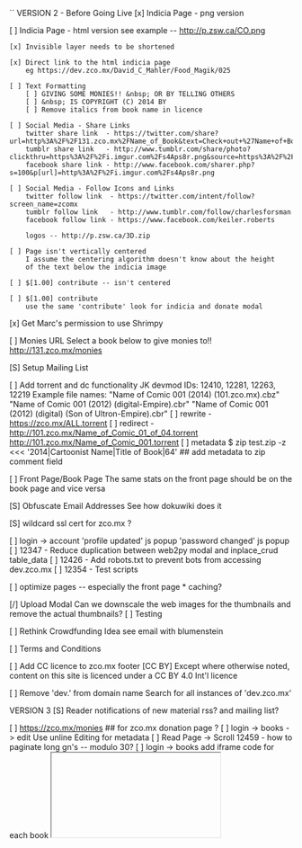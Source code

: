 ``
VERSION 2 - Before Going Live
[x] Indicia Page - png version

[ ] Indicia Page - html version
    see example -- http://p.zsw.ca/CO.png

    [x] Invisible layer needs to be shortened

    [x] Direct link to the html indicia page
        eg https://dev.zco.mx/David_C_Mahler/Food_Magik/025

    [ ] Text Formatting
        [ ] GIVING SOME MONIES!! &nbsp; OR BY TELLING OTHERS
        [ ] &nbsp; IS COPYRIGHT (C) 2014 BY
        [ ] Remove italics from book name in licence

    [ ] Social Media - Share Links
        twitter share link  - https://twitter.com/share?url=http%3A%2F%2F131.zco.mx%2FName_of_Book&text=Check+out+%27Name+of+Book%27+by+%40Cartoonist&hashtags=
        tumblr share link   - http://www.tumblr.com/share/photo?clickthru=https%3A%2F%2Fi.imgur.com%2Fs4Aps8r.png&source=https%3A%2F%2Fi.imgur.com%2Fs4Aps8r.png&caption=Check+out+Name+of+Book+by+%3Ca+class%3D%22tumblelog%22%3Ezcomx%3C%2Fa%3E
        facebook share link - http://www.facebook.com/sharer.php?s=100&p[url]=http%3A%2F%2Fi.imgur.com%2Fs4Aps8r.png

    [ ] Social Media - Follow Icons and Links
        twitter follow link  - https://twitter.com/intent/follow?screen_name=zcomx
        tumblr follow link   - http://www.tumblr.com/follow/charlesforsman
        facebook follow link - https://www.facebook.com/keiler.roberts

        logos -- http://p.zsw.ca/3D.zip

    [ ] Page isn't vertically centered
        I assume the centering algorithm doesn't know about the height
        of the text below the indicia image

    [ ] $[1.00] contribute -- isn't centered

    [ ] $[1.00] contribute
        use the same 'contribute' look for indicia and donate modal

[x] Get Marc's permission to use Shrimpy

[ ] Monies URL
    Select a book below to give monies to!!
    http://131.zco.mx/monies

[S] Setup Mailing List

[ ] Add torrent and dc functionality
    JK devmod IDs: 12410, 12281, 12263, 12219
    Example file names:
    "Name of Comic 001 (2014) (101.zco.mx).cbz"
    "Name of Comic 001 (2012) (digital-Empire).cbr"
    "Name of Comic 001 (2012) (digital) (Son of Ultron-Empire).cbr"
    [ ] rewrite - https://zco.mx/ALL.torrent
    [ ] redirect - http://101.zco.mx/Name_of_Comic_01_of_04.torrent http://101.zco.mx/Name_of_Comic_001.torrent
    [ ] metadata
        $ zip test.zip -z <<< '2014|Cartoonist Name|Title of Book|64'   ## add metadata to zip comment field

[ ] Front Page/Book Page
    The same stats on the front page should be on the book page and
    vice versa

[S] Obfuscate Email Addresses
    See how dokuwiki does it

[S] wildcard ssl cert for zco.mx ?

[ ] login -> account
    'profile updated' js popup
    'password changed' js popup
[ ] 12347 - Reduce duplication between web2py modal and inplace_crud table_data
[ ] 12426 - Add robots.txt to prevent bots from accessing dev.zco.mx
[ ] 12354 - Test scripts

[ ] optimize pages -- especially the front page
    * caching?

[/] Upload Modal
    Can we downscale the web images for the thumbnails and remove the
    actual thumbnails?
    [ ] Testing

[ ] Rethink Crowdfunding Idea
    see email with blumenstein

[ ] Terms and Conditions

[ ] Add CC licence to zco.mx footer
                                                 [CC BY]
        Except  where  otherwise noted, content  on this
        site is licenced under a CC BY 4.0 Int'l licence

[ ] Remove 'dev.' from domain name
    Search for all instances of 'dev.zco.mx'

VERSION 3
[S] Reader notifications of new material
    rss? and mailing list?

[ ] https://zco.mx/monies        ## for zco.mx donation page ?
[ ] login -> books -> edit
    Use unline Editing for metadata
[ ] Read Page -> Scroll
    12459 - how to paginate long gn's -- modulo 30?
[ ] login -> books
    add iframe code for each book
    <embed/>
    <iframe/>
    SB 2014-08-29 11:24  This needs more thought
[D] Mature Content icon
[ ] Check for duplicate file/book names
[ ] Url checker
[ ] login -> books page - paginate 'released' and 'ongoing' books
[ ] Copyright material
    DMCA / C&D disclaimer button would work
[ ] Social media links other than on the indicia ??
[ ] Tags (kids, by genre ??)
[ ] Creator page -> Links to Cartoonist Articles/interviews?
[ ] Book page -> Links to Book Reviews ?
[ ] Read Page
    Navigate with mouse scroll as well ?
    http://geekwagon.net/projects/xkcd1190/
    h-scroll - http://danielschafferbrooklyncomics.com/books/uncategorized/all-you-need/
    2-page slider ?
[ ] 12539 - Create aliases when users change their name
    jane smith -> id: 999 -> zco.mx/jane_smith
    ## name change
    jane smith jones -> id: 999 -> zco.mx/jane_smith_jones
    jane smith -> id: 999 -> zco.mx/jane_smith_jones

    We should likely create a check to alert when this happens because
    1) the cartoonist could generate a ton of aliases
    2) the cartoonist could masquerade (fraud) as another cartoonist

[ ] Front Page -> 12560 - store attributes in session and reuse

[D] Knowledge Base
    see google doc

[ ] KB
    [ ] git-ify and add to zco.mx server
    [ ] update dns for kb.zco.mx
    [ ] add link to footer
        [logo] about | faq | kb | login | all.torrent

IDEAS
[ ] bug/feature tracker
    * public or developer only?
    * vote up/down
    * github's issue tracker?
    * does this need a separate page?  link in the footer?

[s] Creative Commons Licence
    http://wiki.creativecommons.org/Frequently_Asked_Questions#How_should_I_decide_which_license_to_choose.3F
    https://creativecommons.org/licenses/by-nc/4.0/     ## Attribution-NonCommercial 4.0 International (CC BY-NC 4.0)
    (c) All Rights Reserved
    by-nc-nd
    by-nd
    by-nc
    by
    by-nc-sa
    by-sa

[ ] Is re-releasing released books a problem?
    * use the upload modal with any read-only fields
    * update a version number on the indicia?

[ ] Front Page - Add 'download' report
    downloading all.torrent gives +1 to all books
    downloading cartoonist.torrent gives +1 to all that cartoonist's books

[-] Guided view using Perfect Viewer ?
    The main dev, Lin Rookie (rookiestudio@gmail.com), suggests guided view is
    possible with opencv but he believes the feature is not useful and it is a
    low priority.  He said the source is closed and he does not take bounties
    towards new features.

[ ] bio and book description - wikipedia api?
    https://github.com/goldsmith/Wikipedia          ## wikipedia api

[ ] user comments? - disqus api? reddit api?
    * cartoonist chooses comments to form a digital letters page?
[ ] how best to promote micro-publishers and things like the Muster List
[ ] site for original art?
[ ] youtube/google hangout - drawing of a page live ?
[ ] RDFa-html meta
    https://wiki.creativecommons.org/Frequently_Asked_Questions#What_does_it_mean_that_Creative_Commons_licenses_are_.22machine-readable.22.3F
    http://www.w3.org/TR/html-rdfa/
[ ] RiP!: remix torrent ?
``
# vim:set ft=dm:
